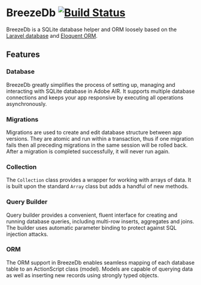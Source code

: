 # BreezeDb [![Build Status](https://travis-ci.org/GetBreeze/breeze-db.svg?branch=master)](https://travis-ci.org/GetBreeze/breeze-db)

BreezeDb is a SQLite database helper and ORM loosely based on the [Laravel database](https://laravel.com/docs/5.3/database) and [Eloquent ORM](https://laravel.com/docs/5.3/eloquent).

## Features

### Database

BreezeDb greatly simplifies the process of setting up, managing and interacting with SQLite database in Adobe AIR. It supports multiple database connections and keeps your app responsive by executing all operations asynchronously.

### Migrations

Migrations are used to create and edit database structure between app versions. They are atomic and run within a transaction, thus if one migration fails then all preceding migrations in the same session will be rolled back. After a migration is completed successfully, it will never run again.

### Collection

The `Collection` class provides a wrapper for working with arrays of data. It is built upon the standard `Array` class but adds a handful of new methods.

### Query Builder

Query builder provides a convenient, fluent interface for creating and running database queries, including multi-row inserts, aggregates and joins. The builder uses automatic parameter binding to protect against SQL injection attacks.

### ORM

The ORM support in BreezeDb enables seamless mapping of each database table to an ActionScript class (model). Models are capable of querying data as well as inserting new records using strongly typed objects.